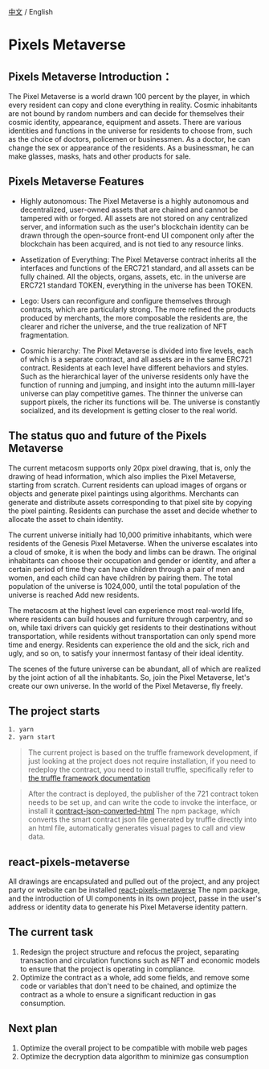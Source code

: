 [中文](https://github.com/UniqueDAO/pixels-metaverse/blob/main/README-ZH.md) / English

# Pixels Metaverse 

## Pixels Metaverse Introduction：
<!-- Pixel Metaverse was born during the competition of the first Metaverse Training Camp held by the Pure White Matrix and Metaverse Foundation in early September, and was independently completed by [xiangzhengfeng](https://github.com/xiangzhengfeng) individuals over a period of 15 days and won the first place in the competition. The developer's personal energy was limited and he was left to the Pixels Metaverse team for development and maintenance. -->

The Pixel Metaverse is a world drawn 100 percent by the player, in which every resident can copy and clone everything in reality. Cosmic inhabitants are not bound by random numbers and can decide for themselves their cosmic identity, appearance, equipment and assets. There are various identities and functions in the universe for residents to choose from, such as the choice of doctors, policemen or businessmen. As a doctor, he can change the sex or appearance of the residents. As a businessman, he can make glasses, masks, hats and other products for sale.

## Pixels Metaverse Features

* Highly autonomous: The Pixel Metaverse is a highly autonomous and decentralized, user-owned assets that are chained and cannot be tampered with or forged. All assets are not stored on any centralized server, and information such as the user's blockchain identity can be drawn through the open-source front-end UI component only after the blockchain has been acquired, and is not tied to any resource links.

* Assetization of Everything: The Pixel Metaverse contract inherits all the interfaces and functions of the ERC721 standard, and all assets can be fully chained. All the objects, organs, assets, etc. in the universe are ERC721 standard TOKEN, everything in the universe has been TOKEN.

* Lego: Users can reconfigure and configure themselves through contracts, which are particularly strong. The more refined the products produced by merchants, the more composable the residents are, the clearer and richer the universe, and the true realization of NFT fragmentation.

* Cosmic hierarchy: The Pixel Metaverse is divided into five levels, each of which is a separate contract, and all assets are in the same ERC721 contract. Residents at each level have different behaviors and styles. Such as the hierarchical layer of the universe residents only have the function of running and jumping, and insight into the autumn milli-layer universe can play competitive games. The thinner the universe can support pixels, the richer its functions will be. The universe is constantly socialized, and its development is getting closer to the real world.

## The status quo and future of the Pixels Metaverse 

The current metacosm supports only 20px pixel drawing, that is, only the drawing of head information, which also implies the Pixel Metaverse, starting from scratch. Current residents can upload images of organs or objects and generate pixel paintings using algorithms. Merchants can generate and distribute assets corresponding to that pixel site by copying the pixel painting. Residents can purchase the asset and decide whether to allocate the asset to chain identity.

The current universe initially had 10,000 primitive inhabitants, which were residents of the Genesis Pixel Metaverse. When the universe escalates into a cloud of smoke, it is when the body and limbs can be drawn. The original inhabitants can choose their occupation and gender or identity, and after a certain period of time they can have children through a pair of men and women, and each child can have children by pairing them. The total population of the universe is 1024,000, until the total population of the universe is reached
Add new residents.

The metacosm at the highest level can experience most real-world life, where residents can build houses and furniture through carpentry, and so on, while taxi drivers can quickly get residents to their destinations without transportation, while residents without transportation can only spend more time and energy. Residents can experience the old and the sick, rich and ugly, and so on, to satisfy your innermost fantasy of their ideal identity.

The scenes of the future universe can be abundant, all of which are realized by the joint action of all the inhabitants. So, join the Pixel Metaverse, let's create our own universe. In the world of the Pixel Metaverse, fly freely.



## The project starts
```sh
1. yarn
2. yarn start
```

> The current project is based on the truffle framework development, if just looking at the project does not require installation, if you need to redeploy the contract, you need to install truffle, specifically refer to [the truffle framework documentation](https://learnblockchain.cn/docs/truffle/index.html)

> After the contract is deployed, the publisher of the 721 contract token needs to be set up, and can write the code to invoke the interface, or install it [contract-json-converted-html](https://github.com/xiangzhengfeng/truffle-contract-json-converted-html) The npm package, which converts the smart contract json file generated by truffle directly into an html file, automatically generates visual pages to call and view data.


## react-pixels-metaverse
All drawings are encapsulated and pulled out of the project, and any project party or website can be installed [react-pixels-metaverse](https://github.com/UniqueDAO/react-pixels-metaverse) 
The npm package, and the introduction of UI components in its own project, passe in the user's address or identity data to generate his Pixel Metaverse identity pattern.

## The current task
1. Redesign the project structure and refocus the project, separating transaction and circulation functions such as NFT and economic models to ensure that the project is operating in compliance.
2. Optimize the contract as a whole, add some fields, and remove some code or variables that don't need to be chained, and optimize the contract as a whole to ensure a significant reduction in gas consumption.

## Next plan
1. Optimize the overall project to be compatible with mobile web pages
2. Optimize the decryption data algorithm to minimize gas consumption